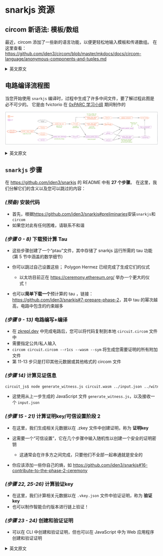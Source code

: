 # snarkjs 资源

## circom 新语法: 模板/数组 

最近，circom 添加了一些新的语言功能，以便更轻松地输入模板和传递数组。 在这里查看：<https://github.com/iden3/circom/blob/master/mkdocs/docs/circom-language/anonymous-components-and-tuples.md>

<details>
<summary>英文原文</summary>

Recently, circom added some new language features for easier inputting into templates and passing arrays around. Check it out here: <https://github.com/iden3/circom/blob/master/mkdocs/docs/circom-language/anonymous-components-and-tuples.md>

</details>

## 电路编译流程图

当您开始使用 `snarkjs` 编译时，过程中生成了许多中间文件，要了解过程此图是必不可少的。 它是由 fvictorio 在 [0xPARC 学习小组](https://learn.0xparc.org/circom) 期间制作的

![circuit_compilation_diagram](circuit_compilation_diagram.png)

<details>
<summary>英文原文</summary>

This diagram is essential as you start working with the many artifacts generated by the `snarkjs` compilation pipeline. It was made by fvictorio during the first [0xPARC Learning Group](https://learn.0xparc.org/circom)

</details>

## `snarkjs` 步骤

在 <https://github.com/iden3/snarkjs> 的 README 中有 **27 个步骤**。 在这里，我们分解它们的含义以及您可以跳过的内容：

### _(预备)_ 安装代码

- 首先，根据<https://github.com/iden3/snarkjs#preliminaries>安装`snarkjs`和`circom`
- 如果您对此有任何困难，请联系不和谐

### _(步骤 0 - 8)_ **下载预计算 Tau**

- 这些步骤创建了一个“ptau”文件，其中存储了 snarkjs 运行所需的 tau 功能(第 5 节中涵盖的数学细节)

- 你可以跳过自己设置这些； Polygon Hermez 已经完成了生成它们的仪式
    - 以太坊目前正在 <https://ceremony.ethereum.org/> 举办一个更大的仪式！

- 也可以**简单下载一个**预计算的 tau ，链接： <https://github.com/iden3/snarkjs#7-prepare-phase-2>，其中 tau 的幂次越高，电路中包含的约束越多

### _(步骤 9 - 13)_ **电路编写+编译**

- 在 [zkrepl.dev](https://zkrepl.dev/) 中完成电路后，您可以将代码复制到本地 `circuit.circom` 文件中
- 需要指定公共/私人输入
- `circom circuit.circom --r1cs --wasm --sym` 将生成您需要证明的所有附加文件
- 第 11-13 步只是打印其他元数据或其他格式的 circom 文件

### _(步骤 14)_ **计算见证信息**

```sh
circuit_js$ node generate_witness.js circuit.wasm ../input.json ../witness.wtns
```

- 这使用从上一步生成的 JavaScript 文件 `generate_witness.js`，以及接收一个 `input.json`

### _(步骤 15 - 21)_ **计算证明key/可信设置阶段 2**

- 在这里，我们生成相关元数据以在 .zkey 文件中创建证明，称为 **证明key**

- 这需要一个“可信设置”，它在几个步骤中输入随机性以创建一个安全的证明密钥
     - 这通常会在许多方之间完成，只要他们不全部一起串通就是安全的

- 你应该添加一些你自己的熵，如 <https://github.com/iden3/snarkjs#16-contribute-to-the-phase-2-ceremony>

### _(步骤  22, 25\-26)_ **计算验证key**

- 在这里，我们计算相关元数据以在 `.vkey.json` 文件中验证证明，称为 **验证key**
- 也可以制作智能合约版本进行链上验证！

### _(步骤 23 - 24)_ **创建和验证证明**

- 可以在 CLI 中创建和验证证明，但也可以在 JavaScript 中为 Web 应用程序创建和验证证明


<details>
<summary>英文原文</summary>

In the README of <https://github.com/iden3/snarkjs>, there are **27 different steps** that they tell you to follow. Here, we break down what they mean and which ones you can skip:

### _(Preliminaries)_ Installing code

- First, install `snarkjs` and `circom` according to <https://github.com/iden3/snarkjs#preliminaries>
- Reach out on discord if you have any difficulties with this

### _(Steps 0 - 8)_ **Download Powers of Tau**

- These steps create a “ptau” file which stores the powers of tau that are necessary for snarkjs to function (mathematical details covered in Session 5)

- You can skip setting these up yourself; Polygon Hermez has already done a ceremony to generate them
    - Ethereum is currently running an even larger ceremony at <https://ceremony.ethereum.org/> !

- **Just download one** from under <https://github.com/iden3/snarkjs#7-prepare-phase-2> where there are more powers of tau than your circuit's constraints

### _(Steps 9 - 13)_ **Circuit writing + compilation**

- After finishing your circuit in [zkrepl.dev](https://zkrepl.dev/), you can copy the code into a local `circuit.circom` file
- Need to specify public/private inputs
- `circom circuit.circom --r1cs --wasm --sym` will generate all the additional files you need for proving
- Steps 11-13 just print other metadata or the circom file in other formats

### _(Step 14)_ **Computing the witness**

```sh
circuit_js$ node generate_witness.js circuit.wasm ../input.json ../witness.wtns
```

- This uses the JavaScript file `generate_witness.js` generated from the previous step, as well as taking in an `input.json`

### _(Steps 15 - 21)_ **Computing the proving key / trusted setup phase 2**

- Here we generate the relevant metadata for creating proofs in a `.zkey` file, called a **proving key**

- This requires a “trusted setup”, which inputs randomness across a few steps to create a secure proving key
    - This would usually be done over many parties and is secure as long as they don't all collude

- You should add some entropy of your own as in <https://github.com/iden3/snarkjs#16-contribute-to-the-phase-2-ceremony>

### _(Step 22, Step 25\-26)_ **Computing the verification key**

- Here we compute the relevant metadata for verifying proofs in a `.vkey.json` file, called a **verification key**
- Can also make a smart contract version for on-chain verification!

### _(Steps 23 - 24)_ **Creating and verifying proofs**

- Can create and verify proofs in the CLI, but can also create and verify proofs in JavaScript for web apps

</details>